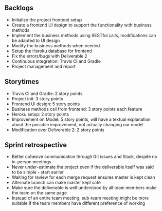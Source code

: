 ## Backlogs
* Initialize the project frontend setup
* Create a frontend UI design to support the functionality with business methods
* Implement the business methods using RESTful calls, modifications can be adapted to UI design
* Modify the business methods when needed 
* Setup the Heroku database for frontend
* Fix the errors/bugs with Deliverable 2
* Continuous integration: Travis CI and Gradle
* Project management and report
## Storytimes
* Travis CI and Gradle: 2 story points
* Project init: 3 story points
* Frontend UI design: 5 story points
* Business methods call from frontend: 3 story points each feature
* Heroku setup: 2 story points
* Improvement on Model: 5 story points, will have a textual explanation about the possible improvement, not actually changing our model
* Modification over Deliverable 2: 2 story points
## Sprint retrospective
* Better cohesive communication through Git issues and Slack, despite no in-person meetings
* Never under-estimate the project even if the deliverable itself was said to be simple - start earlier
* Waiting for review for each merge request ensures master is kept clean
* Alternate branch can make master kept safe
* Make sure the deliverable is well understood by all team members make the team on the same page
* Instead of an entire team meeting, sub-team meeting might be more suitable if the team members have different preference of working


